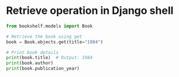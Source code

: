 # Retrieve operation in Django shell

```python
from bookshelf.models import Book

# Retrieve the book using get
book = Book.objects.get(title="1984")

# Print book details
print(book.title)  # Output: 1984
print(book.author)
print(book.publication_year)
